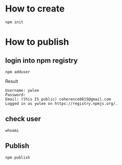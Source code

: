 # How to create
```
npm init
```

# How to publish
## login into npm registry
```
npm adduser
```

Result
```
Username: ywlee
Password: 
Email: (this IS public) coherence0815@gmail.com
Logged in as ywlee on https://registry.npmjs.org/.
```

## check user
```
whoami
```

## Publish
```
npm publish
```


